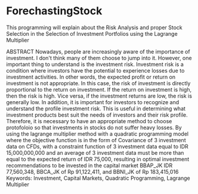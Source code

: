 # ForechastingStock
This programming will explain about the Risk Analysis and proper Stock Selection in the Selection of Investment Portfolios using the Lagrange Multiplier

ABSTRACT
Nowadays, people are increasingly aware of the importance of investment. I don't think many of them choose to jump into it. However, one important thing to understand is the investment risk. Investment risk is a condition where investors have the potential to experience losses due to investment activities. In other words, the expected profit or return on investment is not appropriate. In this case, the risk of investment is directly proportional to the return on investment. If the return on investment is high, then the risk is high. Vice versa, if the investment returns are low, the risk is generally low.  In addition, it is important for investors to recognize and understand the profile investment risk. This is useful in determining what investment products best suit the needs of investors and their risk profile. Therefore, it is necessary to have an appropriate method to choose protofoloio so that investments in stocks do not suffer heavy losses. By using the lagrange multiplier method with a quadratic programming model where the objective function is in the form of Covariance of 3 investment data on CFDs, with a constraint function of 3 investment data equal to IDR 15,000,000,000 and an average of 3 investment data must be more than equal to the expected return of IDR 75,000, resulting in optimal investment recommendations to be invested in the capital market BBAP_JK IDR 77,560,348,  BBCA_JK of Rp 91,122,411, and BBNI_JK of Rp 183,415,016
Keywords: Investment, Capital Markets, Quadratic Programming, Lagrange Multiplier
